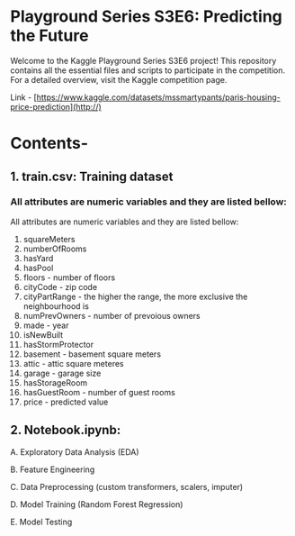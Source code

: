 # Playground Series S3E6: Predicting the Future
Welcome to the Kaggle Playground Series S3E6 project! This repository contains all the essential files and scripts to participate in the competition. For a detailed overview, visit the Kaggle competition page.

Link - [https://www.kaggle.com/datasets/mssmartypants/paris-housing-price-prediction](http://)
# Contents-

## 1. train.csv: Training dataset

### All attributes are numeric variables and they are listed bellow:

All attributes are numeric variables and they are listed bellow:

1. squareMeters
2. numberOfRooms
3. hasYard
4. hasPool
5. floors - number of floors
6. cityCode - zip code
7. cityPartRange - the higher the range, the more exclusive the neighbourhood is
8. numPrevOwners - number of prevoious owners
9. made - year
10. isNewBuilt
11. hasStormProtector
12. basement - basement square meters
13. attic - attic square meteres
14. garage - garage size
15. hasStorageRoom
16. hasGuestRoom - number of guest rooms
17. price - predicted value

## 2. Notebook.ipynb:

A. Exploratory Data Analysis (EDA)

B. Feature Engineering

C. Data Preprocessing (custom transformers, scalers, imputer)

D. Model Training (Random Forest Regression)

E. Model Testing

